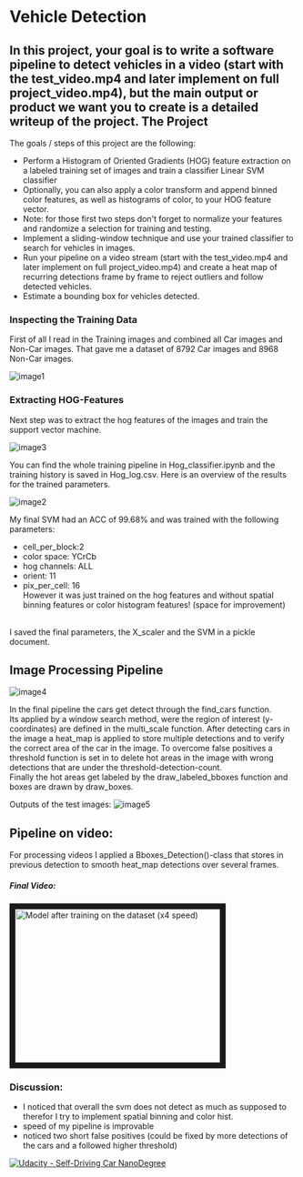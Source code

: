 # Vehicle Detection


In this project, your goal is to write a software pipeline to detect vehicles in a video (start with the test_video.mp4 and later implement on full project_video.mp4), but the main output or product we want you to create is a detailed writeup of the project.
The Project
---

The goals / steps of this project are the following:

* Perform a Histogram of Oriented Gradients (HOG) feature extraction on a labeled training set of images and train a classifier Linear SVM classifier
* Optionally, you can also apply a color transform and append binned color features, as well as histograms of color, to your HOG feature vector. 
* Note: for those first two steps don't forget to normalize your features and randomize a selection for training and testing.
* Implement a sliding-window technique and use your trained classifier to search for vehicles in images.
* Run your pipeline on a video stream (start with the test_video.mp4 and later implement on full project_video.mp4) and create a heat map of recurring detections frame by frame to reject outliers and follow detected vehicles.
* Estimate a bounding box for vehicles detected.

[//]: # (Image References)

[image1]: ./output_images/data_set.png "dataset" 
[image2]: ./output_images/hog_history.png "hog_history"
[image3]: ./output_images/hog.png "hog"
[image4]: ./output_images/final_single.png "final_single"
[image5]: ./output_images/YUV_29.12.png "YUV29.12"
[image6]: ./output_images/Video.png "Video"
[image7]: ./output_images/Transformation.png "warp-TransformationImage"
[image8]: ./output_images/warped_lines.jpg "warped lines"
[image9]: ./output_images/warped_img.png "warped Image"
[image10]: ./output_images/finding_lines.png "finding lines"
[image11]: ./output_images/final_infos.png "Flipped Image"
[image12]: ./output_images/sobel.png "sobel"
[image13]: ./output_images/dir.png "dir Image"
[image14]: ./output_images/s_channel.png "Flipped Image"

### Inspecting the Training Data

First of all I read in the Training images and combined all Car images and Non-Car images. That gave me a dataset of 8792 Car images and 8968 Non-Car images.

![image1]

### Extracting HOG-Features

Next step was to extract the hog features of the images and train the support vector machine.

![image3]

You can find the whole training pipeline in Hog_classifier.ipynb and the training history is saved in Hog_log.csv.
Here is an overview of the results for the trained parameters.

![image2]

My final SVM had an ACC of 99.68% and was trained with the following parameters:
- cell_per_block:2 	
- color space: YCrCb 	
- hog channels: ALL 	 
- orient: 11
- pix_per_cell: 16  <br />
However it was just trained on the hog features and without spatial binning features or color histogram features! (space for improvement)
<br />
I saved the final parameters, the X_scaler and the SVM in a pickle document.

## Image Processing Pipeline

![image4]

In the final pipeline the cars get detect through the find_cars function.<br />
Its applied by a window search method, were the region of interest (y-coordinates) are defined in the multi_scale function. After detecting cars in the image a heat_map is applied to store multiple detections and to verify the correct area of the car in the image. To overcome false positives a threshold function is set in to delete hot areas in the image with wrong detections that are under the threshold-detection-count.<br />
Finally the hot areas get labeled by the draw_labeled_bboxes function and boxes are drawn by draw_boxes.
<br />

Outputs of the test images:
![image5]


## Pipeline on video:

For processing videos I applied a Bboxes_Detection()-class that stores in previous detection to smooth heat_map detections over several frames.

##### Final Video: 

<a href="https://www.youtube.com/watch?v=xDVoEF8EVdM&feature=youtu.be
" target="_blank"><img src="output_images/Video.png"
alt="Model after training on the dataset  (x4 speed)" width="360" height="270" border="10" /></a>


### Discussion:
- I noticed that overall the svm does not detect as much as supposed to therefor I try to implement spatial binning and color hist.
- speed of my pipeline is improvable 
- noticed two short false positives (could be fixed by more detections of the cars and a followed higher threshold)





[![Udacity - Self-Driving Car NanoDegree](https://s3.amazonaws.com/udacity-sdc/github/shield-carnd.svg)](http://www.udacity.com/drive)
